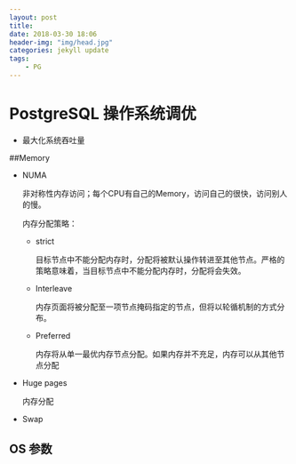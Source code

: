 ```yaml
---
layout: post
title: 
date: 2018-03-30 18:06
header-img: "img/head.jpg"
categories: jekyll update
tags:
    - PG
---
```


# PostgreSQL 操作系统调优

+ 最大化系统吞吐量

##Memory 

+ NUMA

  非对称性内存访问；每个CPU有自己的Memory，访问自己的很快，访问别人的慢。

  内存分配策略：

  + strict

    目标节点中不能分配内存时，分配将被默认操作转进至其他节点。严格的策略意味着，当目标节点中不能分配内存时，分配将会失效。

  + Interleave

    内存页面将被分配至一项节点掩码指定的节点，但将以轮循机制的方式分布。

  + Preferred

    内存将从单一最优内存节点分配。如果内存并不充足，内存可以从其他节点分配

+ Huge pages

  内存分配

+ Swap

## OS 参数

